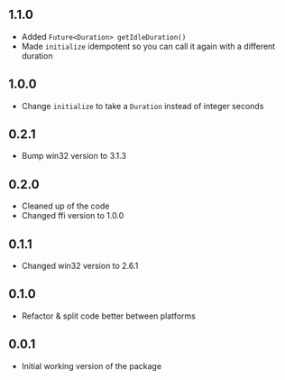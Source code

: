 ## 1.1.0
* Added `Future<Duration> getIdleDuration()`
* Made `initialize` idempotent so you can call it again with a different duration

## 1.0.0
* Change `initialize` to take a `Duration` instead of integer seconds

## 0.2.1
* Bump win32 version to 3.1.3

## 0.2.0

* Cleaned up of the code
* Changed ffi version to 1.0.0

## 0.1.1

* Changed win32 version to 2.6.1

## 0.1.0

* Refactor & split code better between platforms

## 0.0.1

* Initial working version of the package

